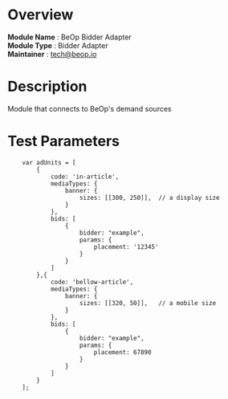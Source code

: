 # Overview

**Module Name** : BeOp Bidder Adapter  
**Module Type** : Bidder Adapter  
**Maintainer** : tech@beop.io

# Description

Module that connects to BeOp's demand sources

# Test Parameters
```
    var adUnits = [
        {
            code: 'in-article',
            mediaTypes: {
                banner: {
                    sizes: [[300, 250]],  // a display size
                }
            },
            bids: [
                {
                    bidder: "example",
                    params: {
                        placement: '12345'
                    }
                }
            ]
        },{
            code: 'bellow-article',
            mediaTypes: {
                banner: {
                    sizes: [[320, 50]],   // a mobile size
                }
            },
            bids: [
                {
                    bidder: "example",
                    params: {
                        placement: 67890
                    }
                }
            ]
        }
    ];
```

